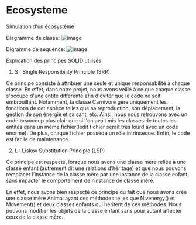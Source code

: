# Ecosysteme
Simulation d'un écosystème

Diagramme de classe:
![image](https://user-images.githubusercontent.com/78801832/147873853-c4f48b21-d534-4d72-b3f3-61e78115381b.png)

Digramme de séquence:
![image](https://user-images.githubusercontent.com/78801832/147873920-0034b917-a857-45b3-9721-bb154034000f.png)

Explication des principes SOLID utilisés:

  1) S : Single Responsibility Principle (SRP)
  
Ce principe consiste à attribuer une seule et unique responsabilité à chaque classe. 
En effet, dans notre projet, nous avons veillé à ce que chaque classe s'occupe d'une entité différente afin d'éviter que le code ne soit embrouillant. Notamment, la classe Carnivore gère uniquement les fonctions de cet espèce telles que sa reproduction, son déplacement, la gestion de son énergie et sa sant, etc.
Ainsi, nous nous retrouvons avec un code beaucoup plus clair que si l'on avait mis les classes de toutes les entités dans un même fichier(ledit fichier serait très lourd avec un code énorme). 
De plus, chaque fichier possède un rôle intrinsèque.
Enfin, le code est facile de maintenance.
    
  2) L : Liskov Substitution Principle (LSP)
  
Ce principe est respecté, lorsque nous avons une classe mère reliée à une classe enfant (autrement dit une relations d’héritage) et que nous pouvons remplacer l’instance de la classe mère par une instance de la classe enfant, sans impacter le comportement de l’instance de classe mère. 

En effet, nous avons bien respecté ce principe du fait que nous avons créé une classe mère Animal ayant des méthodes telles que Nivenergy() et Movement() et deux classes enfants qui héritent de ces méthodes. Nous pouvons modifier les objets de la classe enfant sans pour autant affecter ceux de la classe mère.

    

